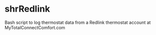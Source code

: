 # shrRedlink
Bash script to log thermostat data from a Redlink thermostat account at MyTotalConnectComfort.com
